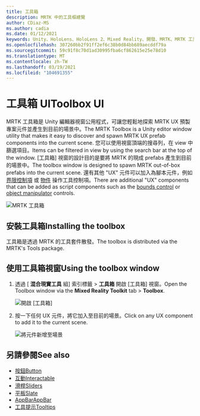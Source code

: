 ```yaml
---
title: 工具箱
description: MRTK 中的工具框總覽
author: CDiaz-MS
ms.author: cadia
ms.date: 01/12/2021
keywords: Unity、HoloLens、HoloLens 2、Mixed Reality、開發、MRTK、MRTK 工具箱
ms.openlocfilehash: 307260bb2f91ff2ef6c38b0d84bb689aecddf79a
ms.sourcegitcommit: 59c91f8c70d1ad30995fba6cf862615e25e78d10
ms.translationtype: MT
ms.contentlocale: zh-TW
ms.lasthandoff: 03/19/2021
ms.locfileid: "104691355"
---
```

# <a name="toolbox-ui"></a><span data-ttu-id="8fd68-104">工具箱 UI</span><span class="sxs-lookup"><span data-stu-id="8fd68-104">Toolbox UI</span></span>

<span data-ttu-id="8fd68-105">MRTK 工具箱是 Unity 編輯器視窗公用程式，可讓您輕鬆地探索 MRTK UX 預製專案元件並產生到目前的場景中。</span><span class="sxs-lookup"><span data-stu-id="8fd68-105">The MRTK Toolbox is a Unity editor window utility that makes it easy to discover and spawn MRTK UX prefab components into the current scene.</span></span> <span data-ttu-id="8fd68-106">您可以使用視窗頂端的搜尋列，在 view 中篩選項目。</span><span class="sxs-lookup"><span data-stu-id="8fd68-106">Items can be filtered in view by using the search bar at the top of the window.</span></span> <span data-ttu-id="8fd68-107">[工具箱] 視窗的設計目的是要將 MRTK 的現成 prefabs 產生到目前的場景中。</span><span class="sxs-lookup"><span data-stu-id="8fd68-107">The toolbox window is designed to spawn MRTK out-of-box prefabs into the current scene.</span></span> <span data-ttu-id="8fd68-108">還有其他 "UX" 元件可以加入為腳本元件，例如 [界限控制項](BoundsControl.md) 或 [物件](ObjectManipulator.md) 操作工具控制項。</span><span class="sxs-lookup"><span data-stu-id="8fd68-108">There are additional "UX" components that can be added as script components such as the [bounds control](BoundsControl.md) or [object manipulator](ObjectManipulator.md) controls.</span></span>

![MRTK 工具箱](../images/tools/MRTKToolboxWindow.png)

## <a name="installing-the-toolbox"></a><span data-ttu-id="8fd68-110">安裝工具箱</span><span class="sxs-lookup"><span data-stu-id="8fd68-110">Installing the toolbox</span></span>

<span data-ttu-id="8fd68-111">工具箱是透過 MRTK 的工具套件散發。</span><span class="sxs-lookup"><span data-stu-id="8fd68-111">The toolbox is distributed via the MRTK's Tools package.</span></span>

## <a name="using-the-toolbox-window"></a><span data-ttu-id="8fd68-112">使用工具箱視窗</span><span class="sxs-lookup"><span data-stu-id="8fd68-112">Using the toolbox window</span></span>

1. <span data-ttu-id="8fd68-113">透過 [ **混合現實工具** 組] 索引標籤 > **工具箱** 開啟 [工具箱] 視窗。</span><span class="sxs-lookup"><span data-stu-id="8fd68-113">Open the Toolbox window via the **Mixed Reality Toolkit** tab > **Toolbox**.</span></span>

    ![開啟 [工具箱]](https://user-images.githubusercontent.com/25975362/73321589-ccfbc100-41f7-11ea-8f1a-89c4f68e12f7.gif)

1. <span data-ttu-id="8fd68-115">按一下任何 UX 元件，將它加入至目前的場景。</span><span class="sxs-lookup"><span data-stu-id="8fd68-115">Click on any UX component to add it to the current scene.</span></span>

    ![將元件新增至場景](https://user-images.githubusercontent.com/25975362/73321582-c9683a00-41f7-11ea-8bac-bf8efdb2fbe3.gif)

## <a name="see-also"></a><span data-ttu-id="8fd68-117">另請參閱</span><span class="sxs-lookup"><span data-stu-id="8fd68-117">See also</span></span>

- [<span data-ttu-id="8fd68-118">按鈕</span><span class="sxs-lookup"><span data-stu-id="8fd68-118">Button</span></span>](Button.md)
- [<span data-ttu-id="8fd68-119">互動</span><span class="sxs-lookup"><span data-stu-id="8fd68-119">Interactable</span></span>](Interactable.md)
- [<span data-ttu-id="8fd68-120">滑桿</span><span class="sxs-lookup"><span data-stu-id="8fd68-120">Sliders</span></span>](Sliders.md)
- [<span data-ttu-id="8fd68-121">平板</span><span class="sxs-lookup"><span data-stu-id="8fd68-121">Slate</span></span>](Slate.md)
- [<span data-ttu-id="8fd68-122">AppBar</span><span class="sxs-lookup"><span data-stu-id="8fd68-122">AppBar</span></span>](AppBar.md)
- [<span data-ttu-id="8fd68-123">工具提示</span><span class="sxs-lookup"><span data-stu-id="8fd68-123">Tooltips</span></span>](Tooltip.md)
